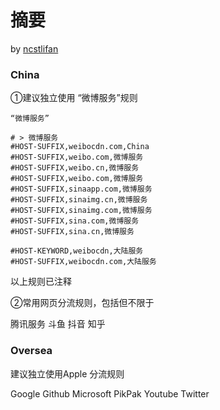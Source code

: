 # 摘要





by [ncstlifan](https://github.com/ncstlifan/)





### China

①建议独立使用 “微博服务”规则

```
“微博服务”

# > 微博服务
#HOST-SUFFIX,weibocdn.com,China
#HOST-SUFFIX,weibo.com,微博服务
#HOST-SUFFIX,weibo.cn,微博服务
#HOST-SUFFIX,weibo.com,微博服务
#HOST-SUFFIX,sinaapp.com,微博服务
#HOST-SUFFIX,sinaimg.cn,微博服务
#HOST-SUFFIX,sinaimg.com,微博服务
#HOST-SUFFIX,sina.com,微博服务
#HOST-SUFFIX,sina.cn,微博服务

#HOST-KEYWORD,weibocdn,大陆服务
#HOST-SUFFIX,weibocdn.com,大陆服务

```

以上规则已注释





②常用网页分流规则，包括但不限于

腾讯服务	斗鱼	抖音	知乎





### Oversea

建议独立使用Apple 分流规则

Google	Github	Microsoft	PikPak	Youtube	Twitter





